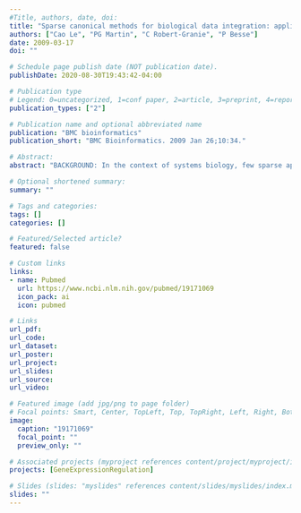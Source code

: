 ```yaml
---
#Title, authors, date, doi:
title: "Sparse canonical methods for biological data integration: application to a cross-platform study."
authors: ["Cao Le", "PG Martin", "C Robert-Granie", "P Besse"]
date: 2009-03-17
doi: ""

# Schedule page publish date (NOT publication date).
publishDate: 2020-08-30T19:43:42-04:00

# Publication type
# Legend: 0=uncategorized, 1=conf paper, 2=article, 3=preprint, 4=report, 5=book, 6=book chapter, 7=thesis, 8=patent
publication_types: ["2"]

# Publication name and optional abbreviated name
publication: "BMC bioinformatics"
publication_short: "BMC Bioinformatics. 2009 Jan 26;10:34."

# Abstract:
abstract: "BACKGROUND: In the context of systems biology, few sparse approaches have been proposed so far to integrate several data sets. It is however an important and fundamental issue that will be widely encountered in post genomic studies, when simultaneously analyzing transcriptomics, proteomics and metabolomics data using different platforms, so as to understand the mutual interactions between the different data sets. In this high dimensional setting, variable selection is crucial to give interpretable results. We focus on a sparse Partial Least Squares approach (sPLS) to handle two-block data sets, where the relationship between the two types of variables is known to be symmetric. Sparse PLS has been developed either for a regression or a canonical correlation framework and includes a built-in procedure to select variables while integrating data. To illustrate the canonical mode approach, we analyzed the NCI60 data sets, where two different platforms (cDNA and Affymetrix chips) were used to study the transcriptome of sixty cancer cell lines. RESULTS: We compare the results obtained with two other sparse or related canonical correlation approaches: CCA with Elastic Net penalization (CCA-EN) and Co-Inertia Analysis (CIA). The latter does not include a built-in procedure for variable selection and requires a two-step analysis. We stress the lack of statistical criteria to evaluate canonical correlation methods, which makes biological interpretation absolutely necessary to compare the different gene selections. We also propose comprehensive graphical representations of both samples and variables to facilitate the interpretation of the results. CONCLUSION: sPLS and CCA-EN selected highly relevant genes and complementary findings from the two data sets, which enabled a detailed understanding of the molecular characteristics of several groups of cell lines. These two approaches were found to bring similar results, although they highlighted the same phenomenons with a different priority. They outperformed CIA that tended to select redundant information."

# Optional shortened summary:
summary: ""

# Tags and categories:
tags: []
categories: []

# Featured/Selected article?
featured: false

# Custom links
links:
- name: Pubmed
  url: https://www.ncbi.nlm.nih.gov/pubmed/19171069
  icon_pack: ai
  icon: pubmed

# Links
url_pdf:
url_code:
url_dataset:
url_poster:
url_project:
url_slides:
url_source:
url_video:

# Featured image (add jpg/png to page folder)
# Focal points: Smart, Center, TopLeft, Top, TopRight, Left, Right, BottomLeft, Bottom, BottomRight
image: 
  caption: "19171069"
  focal_point: ""
  preview_only: ""

# Associated projects (myproject references content/project/myproject/index.md)
projects: [GeneExpressionRegulation]

# Slides (slides: "myslides" references content/slides/myslides/index.md)
slides: ""
---
```

